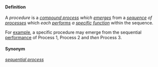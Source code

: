 #### Definition

A *procedure* is a *[compound process](https://github.com/gcassel/Modular-Organization-Terminology/blob/master/terms/compound-process.md) which [emerges](https://github.com/gcassel/Modular-Organization-Terminology/blob/master/terms/emergence.md)* from a *[sequence](https://github.com/gcassel/Modular-Organization-Terminology/blob/master/terms/sequence.md) of [processes](https://github.com/gcassel/Modular-Organization-Terminology/blob/master/terms/process.md)* which *each [performs](https://github.com/gcassel/Modular-Organization-Terminology/blob/master/terms/perform.md) a [specific](https://github.com/gcassel/Modular-Organization-Terminology/blob/master/terms/specific.md) [function](https://github.com/gcassel/Modular-Organization-Terminology/blob/master/terms/function.md)* within the sequence.
 
For [example](https://github.com/gcassel/Modular-Organization-Terminology/blob/master/terms/example.md), a specific procedure may emerge from the sequential [performance](https://github.com/gcassel/Modular-Organization-Terminology/blob/master/terms/perform.md) of Process 1, Process 2 and *then* Process 3.

#### Synonym

*[sequential process](https://github.com/gcassel/Modular-Organization-Terminology/blob/master/compound-terms/sequential-process.md)*
